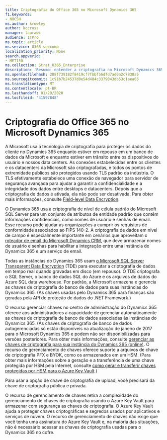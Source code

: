 ```yaml
---
title: Criptografia do Office 365 no Microsoft Dynamics 365
f1.keywords:
- NOCSH
ms.author: krowley
author: kccross
manager: laurawi
audience: ITPro
ms.topic: article
ms.service: O365-seccomp
localization_priority: None
search.appverid:
- MET150
ms.collection: Strat_O365_Enterprise
description: 'Resumo: entender a criptografia no Microsoft Dynamics 365.'
ms.openlocfilehash: 288f739182f8419cf7fbbfb6dfd7ad0a2c7838a5
ms.sourcegitcommit: 1c91b7b24537d0e54d484c3379043db53c1aea65
ms.translationtype: MT
ms.contentlocale: pt-BR
ms.lasthandoff: 01/29/2020
ms.locfileid: "41597848"
---
```

# <a name="office-365-encryption-in-microsoft-dynamics-365"></a>Criptografia do Office 365 no Microsoft Dynamics 365

A Microsoft usa a tecnologia de criptografia para proteger os dados do cliente no Dynamics 365 enquanto estiver em repouso em um banco de dados da Microsoft e enquanto estiver em trânsito entre os dispositivos do usuário e nossos data centers. As conexões estabelecidas entre os clientes e os datacenters da Microsoft são criptografadas, e todos os pontos de extremidade públicos são protegidos usando TLS padrão da indústria. O TLS efetivamente estabelece uma conexão de navegador para servidor de segurança avançada para ajudar a garantir a confidencialidade e a integridade dos dados entre desktops e datacenters. Depois que a criptografia de dados é ativada, ela não pode ser desativada. Para obter mais informações, consulte [Field-level Data Encryption](https://msdn.microsoft.com/library/dn481562.aspx).

O Dynamics 365 usa a criptografia de nível de célula padrão do Microsoft SQL Server para um conjunto de atributos de entidade padrão que contêm informações confidenciais, como nomes de usuário e senhas de email. Esse recurso pode ajudar as organizações a cumprir os requisitos de conformidade associados ao FIPS 140-2. A criptografia de dados em nível de campo é especialmente importante em cenários que aproveitam o [roteador de email do Microsoft Dynamics CRM](https://technet.microsoft.com/library/hh699800.aspx), que deve armazenar nomes de usuário e senhas para habilitar a integração entre uma instância do Dynamics 365 e um serviço de email. 

Todas as instâncias do Dynamics 365 usam [o Microsoft SQL Server Transparent Data Encryption](https://docs.microsoft.com/sql/relational-databases/security/encryption/transparent-data-encryption?view=sql-server-2017) (TDE) para executar a criptografia de dados em tempo real quando gravadas em disco (em repouso). O TDE criptografa o SQL Server, o banco de dados SQL do Azure e os arquivos de dados do Azure SQL data warehouse. Por padrão, a Microsoft armazena e gerencia as chaves de criptografia do banco de dados para suas instâncias do Dynamics 365. (As chaves usadas pelo Dynamics 365 para finanças são geradas pela API de proteção de dados do .NET Framework.) 

O recurso gerenciar chaves no centro de administração do Dynamics 365 oferece aos administradores a capacidade de gerenciar automaticamente as chaves de criptografia de banco de dados associadas às instâncias do Dynamics 365. (As chaves de criptografia de banco de dados autogerenciadas só estão disponíveis na atualização de janeiro de 2017 para o Microsoft Dynamics 365 e podem não ser disponibilizadas para versões posteriores. Para obter mais informações, consulte [gerenciar as chaves de criptografia para sua instância do Dynamics 365 (online)](https://docs.microsoft.com/dynamics365/customer-engagement/admin/manage-encryption-keys-instance). O recurso de gerenciamento de chaves oferece suporte a arquivos de chave de criptografia PFX e BYOK, como os armazenados em um HSM. (Para obter mais informações sobre a geração e a transferência de uma chave protegida por HSM pela Internet, consulte [como gerar e transferir chaves protegidas por HSM para o Azure Key Vault](https://docs.microsoft.com/azure/key-vault/key-vault-hsm-protected-keys).) 

Para usar a opção de chave de criptografia de upload, você precisará da chave de criptografia pública e privada.

O recurso de gerenciamento de chaves retira a complexidade do gerenciamento de chaves de criptografia usando o Azure Key Vault para armazenar com segurança as chaves de criptografia. O Azure Key Vault ajuda a proteger chaves criptográficas e segredos usados por aplicativos e serviços de nuvem. O recurso de gerenciamento de chaves não exige que você tenha uma assinatura do Azure Key Vault e, na maioria das situações, não é necessário acessar as chaves de criptografia usadas para o Dynamics 365 no cofre.
